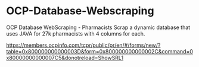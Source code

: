 # OCP-Database-Webscraping
OCP Database WebScraping - Pharmacists
Scrap a dynamic database that uses JAVA for 27k pharmacists with 4 columns for each.

https://members.ocpinfo.com/tcpr/public/pr/en/#/forms/new/?table=0x800000000000003D&form=0x800000000000002C&command=0x80000000000007C5&donotreload=ShowSRL1
